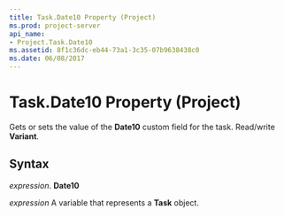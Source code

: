 ```yaml
---
title: Task.Date10 Property (Project)
ms.prod: project-server
api_name:
- Project.Task.Date10
ms.assetid: 8f1c36dc-eb44-73a1-3c35-07b9638438c0
ms.date: 06/08/2017
---
```



# Task.Date10 Property (Project)

Gets or sets the value of the  **Date10** custom field for the task. Read/write **Variant**.


## Syntax

 _expression_. **Date10**

 _expression_ A variable that represents a **Task** object.


